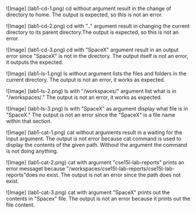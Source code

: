 ![Image] (lab1-cd-1.png)
cd without argument result in the change of directory to home.
The output is expected, so this is not an error.

![Image] (lab1-cd-2.png)
cd with ".." argument result in changing the current directory to 
its parent directory.The output is expected, so this is not an error.

![Image] (lab1-cd-3.png)
cd with "SpaceX" argument result in an output error since "SpaceX" is not
in the directory. The output itself is not an error, it outputs the expected.

![Image] (lab1-ls-1.png)
ls without argument lists the files and folders in the current directory.
The output is not an error, it works as expected.

![Image] (lab1-ls-2.png)
ls with "/workspaces/" argument list what is in "/workspaces/."
The output is not an error, it works as expected.

![Image] (lab1-ls-3.png)
ls with "SpaceX" as argument display what file is in "SpaceX."
The output is not an error since the "SpaceX" is a file name within that
section.

![Image] (lab1-cat-1.png)
cat without arguments result in a waiting for the input argument.
The output is not error because cat command is used to display the contents
of the given path. Without the argument the command is not doing anything.

![Image] (lab1-cat-2.png)
cat with argument "cse15l-lab-reports" prints an error messaget because
"/workspaces/cse15l-lab-reports/cse15l-lab-reports"does no exist.
The output is not an error since the path does not exist.

![Image] (lab1-cat-3.png)
cat with argument "SpaceX" prints out the contents in "Spacex" file.
The output is not an error because it prints out the file content. 
